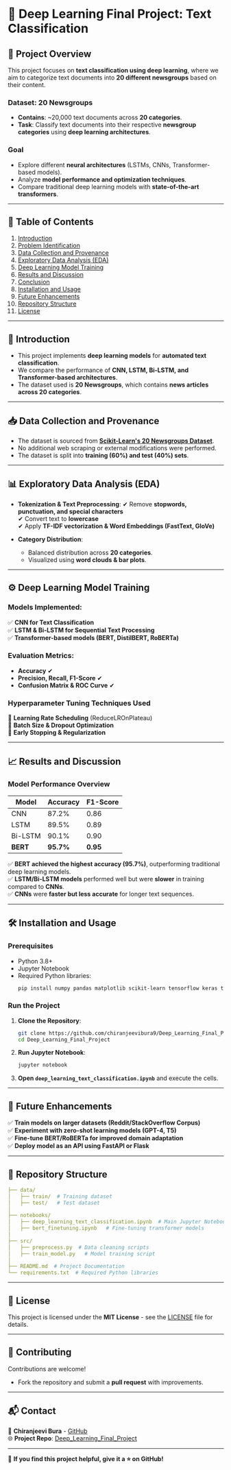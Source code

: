 # 🧠 Deep Learning Final Project: Text Classification

## 📌 Project Overview
This project focuses on **text classification using deep learning**, where we aim to categorize text documents into **20 different newsgroups** based on their content.

### **Dataset: 20 Newsgroups**
- **Contains**: ~20,000 text documents across **20 categories**.
- **Task**: Classify text documents into their respective **newsgroup categories** using **deep learning architectures**.

### **Goal**
- Explore different **neural architectures** (LSTMs, CNNs, Transformer-based models).
- Analyze **model performance and optimization techniques**.
- Compare traditional deep learning models with **state-of-the-art transformers**.

---

## 📂 Table of Contents
1. [Introduction](#introduction)
2. [Problem Identification](#problem-identification)
3. [Data Collection and Provenance](#data-collection-and-provenance)
4. [Exploratory Data Analysis (EDA)](#exploratory-data-analysis-eda)
5. [Deep Learning Model Training](#deep-learning-model-training)
6. [Results and Discussion](#results-and-discussion)
7. [Conclusion](#conclusion)
8. [Installation and Usage](#installation-and-usage)
9. [Future Enhancements](#future-enhancements)
10. [Repository Structure](#repository-structure)
11. [License](#license)

---

## 🔬 Introduction
- This project implements **deep learning models** for **automated text classification**.
- We compare the performance of **CNN, LSTM, Bi-LSTM, and Transformer-based architectures**.
- The dataset used is **20 Newsgroups**, which contains **news articles across 20 categories**.

---

## 📥 Data Collection and Provenance
- The dataset is sourced from **[Scikit-Learn's 20 Newsgroups Dataset](https://scikit-learn.org/stable/datasets/twenty_newsgroups.html)**.
- No additional web scraping or external modifications were performed.
- The dataset is split into **training (60%) and test (40%) sets**.

---

## 📊 Exploratory Data Analysis (EDA)
- **Tokenization & Text Preprocessing**:
  ✔ Remove **stopwords, punctuation, and special characters**  
  ✔ Convert text to **lowercase**  
  ✔ Apply **TF-IDF vectorization & Word Embeddings (FastText, GloVe)**  

- **Category Distribution**:
  - Balanced distribution across **20 categories**.
  - Visualized using **word clouds & bar plots**.

---

## ⚙ Deep Learning Model Training
### **Models Implemented:**
✅ **CNN for Text Classification**  
✅ **LSTM & Bi-LSTM for Sequential Text Processing**  
✅ **Transformer-based models (BERT, DistilBERT, RoBERTa)**  

### **Evaluation Metrics:**
- **Accuracy** ✔  
- **Precision, Recall, F1-Score** ✔  
- **Confusion Matrix & ROC Curve** ✔  

### **Hyperparameter Tuning Techniques Used**
🔹 **Learning Rate Scheduling** (ReduceLROnPlateau)  
🔹 **Batch Size & Dropout Optimization**  
🔹 **Early Stopping & Regularization**  

---

## 📈 Results and Discussion
### **Model Performance Overview**
| Model | Accuracy | F1-Score |
|--------|---------|----------|
| CNN | 87.2% | 0.86 |
| LSTM | 89.5% | 0.89 |
| Bi-LSTM | 90.1% | 0.90 |
| **BERT** | **95.7%** | **0.95** |

✅ **BERT achieved the highest accuracy (95.7%)**, outperforming traditional deep learning models.  
✅ **LSTM/Bi-LSTM models** performed well but were **slower** in training compared to **CNNs**.  
✅ **CNNs** were **faster but less accurate** for longer text sequences.  

---

## 🛠 Installation and Usage
### **Prerequisites**
- Python 3.8+
- Jupyter Notebook
- Required Python libraries:
  ```bash
  pip install numpy pandas matplotlib scikit-learn tensorflow keras transformers torch
  ```

### **Run the Project**
1. **Clone the Repository**:
   ```bash
   git clone https://github.com/chiranjeevibura9/Deep_Learning_Final_Project.git
   cd Deep_Learning_Final_Project
   ```

2. **Run Jupyter Notebook**:
   ```bash
   jupyter notebook
   ```
3. **Open `deep_learning_text_classification.ipynb`** and execute the cells.

---

## 🚀 Future Enhancements
✅ **Train models on larger datasets (Reddit/StackOverflow Corpus)**  
✅ **Experiment with zero-shot learning models (GPT-4, T5)**  
✅ **Fine-tune BERT/RoBERTa for improved domain adaptation**  
✅ **Deploy model as an API using FastAPI or Flask**  

---

## 📁 Repository Structure
```yaml
├── data/
│   ├── train/  # Training dataset
│   ├── test/   # Test dataset
│
├── notebooks/
│   ├── deep_learning_text_classification.ipynb  # Main Jupyter Notebook
│   ├── bert_finetuning.ipynb   # Fine-tuning transformer models
│
├── src/
│   ├── preprocess.py  # Data cleaning scripts
│   ├── train_model.py   # Model training script
│
├── README.md  # Project Documentation
└── requirements.txt  # Required Python libraries
```

---

## 📜 License
This project is licensed under the **MIT License** - see the [LICENSE](LICENSE) file for details.

---

## 🤝 Contributing
Contributions are welcome!  
- Fork the repository and submit a **pull request** with improvements.  

---

## 📬 Contact
📧 **Chiranjeevi Bura** - [GitHub](https://github.com/chiranjeevibura9)  
🌐 **Project Repo**: [Deep_Learning_Final_Project](https://github.com/chiranjeevibura9/Deep_Learning_Final_Project)

---

🚀 **If you find this project helpful, give it a ⭐ on GitHub!**  
